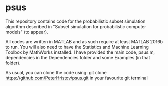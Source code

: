 # psus
This repository contains code for the probabilistic subset simulation algorithm described in "Subset simulation for probabilistic computer models" (to appear).

All codes are written in MATLAB and as such require at least MATLAB 2016b to run. You will also need to have the Statistics and Machine Learning Toolbox by MathWorks installed.
I have provided the main code, psus.m, dependencies in the Dependencies folder and some Examples (in that folder).  

As usual, you can clone the code using:
    git clone https://github.com/PeterHristov/psus.git
in your favourite git terminal
